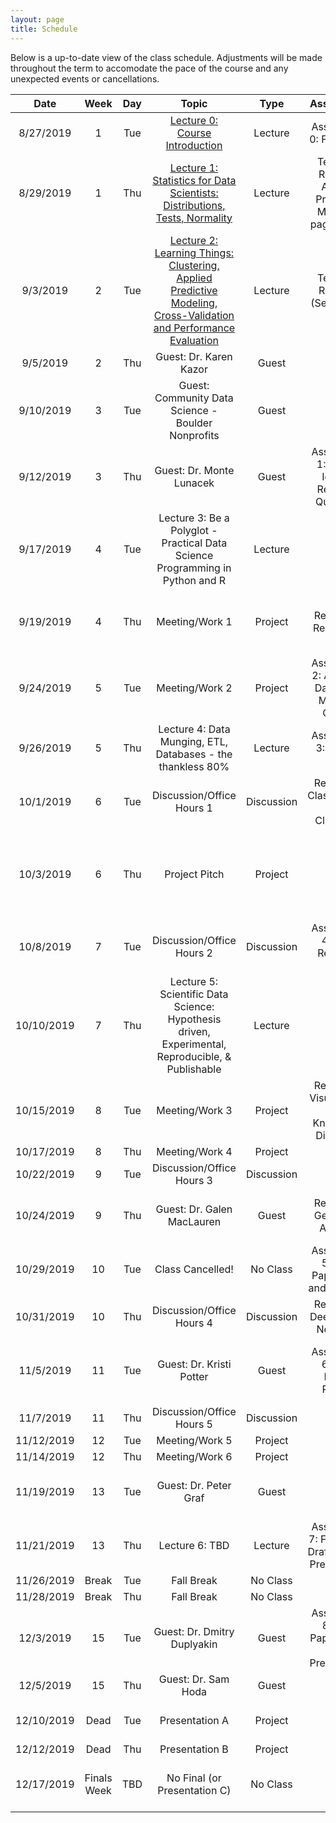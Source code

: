 ```yaml
---
layout: page
title: Schedule
---
```


Below is a up-to-date view of the class schedule. Adjustments will be made throughout the term to accomodate the pace of the course and any unexpected events or cancellations.

**Date**|**Week**|**Day**|**Topic**|**Type**|**Assignment**|**Due**
:-----:|:-----:|:-----:|:-----:|:-----:|:-----:|:-----:
8/27/2019|1|Tue|[Lecture 0: Course Introduction](https://docs.google.com/presentation/d/1nGcUFW1eMshMngKgJ3I6yVREEP6hEP5AnzhwOq6PI1U/edit?usp=sharing)|Lecture|Assignment 0: Fork Repo| 
8/29/2019|1|Thu|[Lecture 1: Statistics for Data Scientists: Distributions, Tests, Normality](https://docs.google.com/presentation/d/14wiSgjc-4IOU2Mb93ajp5QoOs3nhY-83UxWjK5DjIBQ/edit?usp=sharing)|Lecture| Textbook Reading: Applied Predictive Modeling pages 1-26| 
9/3/2019|2|Tue|[Lecture 2: Learning Things: Clustering, Applied Predictive Modeling, <br/>Cross-Validation and Performance Evaluation](https://docs.google.com/presentation/d/1etVTkAnQvjLA3-JyjRIGqrJUcZdrusSpinQ2AYHmfpU/edit?usp=sharing)|Lecture| Textbook Reading: (See Slides)|Assignment 0: Fork Repo
9/5/2019|2|Thu|Guest: Dr. Karen Kazor|Guest| | 
9/10/2019|3|Tue|Guest: Community Data Science - Boulder Nonprofits|Guest| | 
9/12/2019|3|Thu|Guest: Dr. Monte Lunacek|Guest| Assignment 1: Project Ideas & Research Questions | 
9/17/2019|4|Tue|Lecture 3: Be a Polyglot - Practical Data Science <br/>Programming in Python and R|Lecture| | 
9/19/2019|4|Thu|Meeting/Work 1|Project|Reading 1: Regression| Assignment 1: Project Ideas & Research Questions
9/24/2019|5|Tue|Meeting/Work 2|Project| Assignment 2: Abstract, Data Prep, Methods Outline | 
9/26/2019|5|Thu|Lecture 4: Data Munging, ETL, Databases - the thankless 80%|Lecture|Assignment 3: 1-slide pitch|
10/1/2019|6|Tue|Discussion/Office Hours 1|Discussion|Reading 2: Classification and Clustering|Reading 1 
10/3/2019|6|Thu|Project Pitch|Project||Assignment 2+3: Abstract, Data Prep, Methods Outline & 1-slide pitch
10/8/2019|7|Tue|Discussion/Office Hours 2|Discussion|Assignment 4: Draft Results & Code|Reading 2
10/10/2019|7|Thu|Lecture 5: Scientific Data Science: Hypothesis driven, <br/>Experimental, Reproducible, & Publishable|Lecture| | 
10/15/2019|8|Tue|Meeting/Work 3|Project|Reading 3: Visualization and <br/>Knowledge Discovery|
10/17/2019|8|Thu|Meeting/Work 4|Project| | 
10/22/2019|9|Tue|Discussion/Office Hours 3|Discussion| | Reading 3
10/24/2019|9|Thu|Guest: Dr. Galen MacLauren|Guest|Reading 4: Geospatial Analysis|Assignment 4: Draft Results & Code
10/29/2019|10|Tue|Class Cancelled!|No Class| Assignment 5: Draft Paper: Data and Methods| 
10/31/2019|10|Thu|Discussion/Office Hours 4|Discussion|Reading 5: Deep Neural Networks|Reading 4
11/5/2019|11|Tue|Guest: Dr. Kristi Potter|Guest|Assignment 6: Draft Paper: Results| Assignment 5: Draft Paper: Data and Methods
11/7/2019|11|Thu|Discussion/Office Hours 5|Discussion| |Reading 5
11/12/2019|12|Tue|Meeting/Work 5|Project||
11/14/2019|12|Thu|Meeting/Work 6|Project| | 
11/19/2019|13|Tue|Guest: Dr. Peter Graf|Guest| | Assignment 6: Draft Paper: Results
11/21/2019|13|Thu|Lecture 6: TBD|Lecture| Assignment 7: Full Rough Draft, Code & Presentation |
11/26/2019|Break|Tue|Fall Break|No Class| | 
11/28/2019|Break|Thu|Fall Break|No Class| | 
12/3/2019|15|Tue|Guest: Dr. Dmitry Duplyakin|Guest|Assignment 8: Final Paper, Code & Presentation| Assignment 7: Full Rough Draft, Code & Presentation
12/5/2019|15|Thu|Guest: Dr. Sam Hoda|Guest| | 
12/10/2019|Dead|Tue|Presentation A|Project| |Assignment 8: Presentation
12/12/2019|Dead|Thu|Presentation B|Project| | 
12/17/2019|Finals Week|TBD|No Final (or Presentation C)|No Class| |Assignment 8: Final Paper & Code
